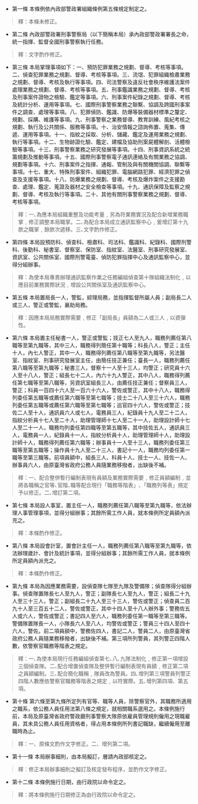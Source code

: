 * 第一條 本條例依內政部警政署組織條例第五條規定制定之。

> 釋：本條未修正。

* 第二條 內政部警政署刑事警察局（以下簡稱本局）承內政部警政署署長之命，統一指揮、監督全國刑事警察執行任務。

> 釋：文字酌作修正。

* 第三條 本局掌理事項如下：一、預防犯罪業務之規劃、督導、考核等事項。二、偵查犯罪業務之規劃、督導、考核等事項。三、流氓、犯罪組織檢肅業務之規劃、督導、考核及執行等事項。四、司法警察及違反社會秩序維護法案件處理業務之規劃、督導、考核等事項。五、刑事鑑識業務之規劃、督導、考核及刑事案件證物之檢驗、鑑定等事項。六、刑事案件紀錄之規劃、督導、考核及統計分析、運用等事項。七、國際刑事警察業務之聯繫、協調及跨國刑事案件之調查、處理等事項。八、犯罪偵防、鑑識、防爆等裝備器材標準之釐定、規劃、採購、維護等事項。九、刑事警察之業務督導、教育訓練、風紀考核之規劃、執行及公共關係、服務等事項。十、治安情報之諮詢佈置、蒐集、傳遞、運用等事項。十一、指紋之採取、分析、儲藏、鑑定及運用業務之規劃、執行等事項。十二、生物跡證化驗、鑑定、建檔及協助刑案屍體解剖、活體檢驗等事項。十三、刑事警察業務之研究發展等事項。十四、刑事資訊系統之統籌規劃及推動等事項。十五、國際刑事警察電子通訊連絡及有關業務之協調、規劃等事項。十六、刑事案件之指揮、通報、管制及與有關機關協調、聯繫等事項。十七、重大、特殊刑事案件、組織犯罪、電腦網路犯罪、經濟犯罪之偵查及支援等事項。十八、防爆業務之規劃、督導、考核及爆炸案件之支援勘查、處理、鑑定、蒐證及器材之安全檢查等事項。十九、通訊保障及監察之規劃、督導、考核及執行等事項。二十、其他有關刑事警察業務之規劃、督導、考核等事項。

> 釋：一､為應本局組織重整及功能考量﹐另為符業務實況及配合新增業務職掌﹐修正調整本局職掌。二､為配合本局成立通訊監察中心﹐爰增訂第十九款之職掌﹐餘款次遞移。三､文字酌作修正。

* 第四條 本局設預防科、偵查科、檢肅科、司法科、鑑識科、紀錄科、國際刑警科、後勤科、秘書室、督察室、保防室、指紋室、法醫室、刑事研究發展室、資訊室、公共關係室、國際刑警電臺、偵防犯罪指揮中心及通訊監察中心，並得分組辦事。

> 釋：為使本局專責辦理通訊監察作業之任務編組偵查第十隊組織法制化﹐以應目前業務實際狀況﹐增設公共關係室及通訊監察中心。

* 第五條 本局置局長一人，警監，綜理局務，並指揮監督所屬人員；副局長二人或三人，警正或警監，襄助局務。

> 釋：因應本局局務實際需要﹐修正「副局長」員額為二人或三人﹐以資彈性。

* 第六條 本局置主任秘書一人，警正或警監；技正七人至九人，職務列薦任第八職等至第九職等，其中三人，職務得列簡任第十職等；科長八人，警正；主任十人，內七人警正，其中一人，職務得列薦任第八職等至第九職等，另法醫室、指紋室、刑事研究發展室主任，由簡任技正兼任；臺長一人，職務列薦任第八職等至第九職等；秘書三人，督察十一人至十三人，均警正；研究員十六人至十八人，警正；組長七十二人，內六十九人警正，其中八人，職務得列薦任第七職等至第八職等，另資訊室組長三人，由薦任技正兼任；督察員三人，警正；科員一百四十六人至一百六十六人，警佐或警正，其中十八人，職務得列委任第五職等或薦任第六職等至第七職等；技士二十八人至三十六人，職務列委任第五職等或薦任第六職等至第七職等；巡官四十六人，警佐或警正；技佐二人至十人，通訊員六人或七人，電務員三人，紀錄員十九人至二十二人，指紋分析員十七人至二十人，助理管理師十七人至二十一人，助理設計師十七人至二十一人，職務均列委任第四職等至第五職等，其中技佐五人，通訊員三人，電務員一人，紀錄員十一人，指紋分析員十人，助理管理師十人，助理設計師十人，職務得列薦任第六職等；辦事員十一人至十三人，職務列委任第三職等至第五職等；操作員十九人至二十三人，書記十一人，職務均列委任第一職等至第三職等。前項員額中，組長三人、科員十人、技士一人、技佐一人、辦事員六人，由原臺灣省政府公務人員隨業務移撥者，出缺後不補。

> 釋：一、配合整併暫行編制表現有員額及業務實際需要﹐修正員額編制﹐並將各職稱之官等､官階､職等配合現行「職務等階表」､「職務列等表」規定予以修正。二､增訂第二項。

* 第七條 本局設人事室，置主任一人，職務列薦任第八職等至第九職等，依法辦理人事管理事項，並得分組辦事；其餘所需工作人員，就本條例所定員額內派充之。

> 釋：本條酌作修正。

* 第八條 本局設會計室，置會計主任一人，職務列薦任第八職等至第九職等，依法辦理歲計、會計及統計事項，並得分組辦事；其餘所需工作人員，就本條例所定員額內派充之。

> 釋：本條酌作修正。

* 第九條 本局為因應業務需要，設偵查隊七隊至九隊及警備隊；偵查隊得分組辦事。偵查隊置隊長七人至九人，警正；副隊長七人至九人，警正；組長二十九人至三十三人，警正；副組長二十九人至三十三人，警佐或警正；偵查員二百九十人至三百五十二人，警佐或警正，其中十四人至十八人辦外事；警務佐五人或六人，警佐或警正；書記四人至六人，職務列委任第一職等至第三職等。警備隊置隊長一人，小隊長六人至八人，均警佐或警正；警員三十四人至四十六人，警佐。前二項員額中，警務佐四人，書記二人，警員二人，由原臺灣省政府公務人員隨業務移撥者，出缺後不補。第三項所列警員，其列警正四階人數，依警察官職務等階表之規定。

> 釋：一､為使本局現行任務編組偵查第七､八､九隊法制化﹐修正第一項增設三個偵查隊。二､配合增置偵查隊及整併暫行編制表現有員額﹐修正第二項之員額編制。三､配合簡化職稱﹐隊員改為警員。四､增列第三項警員列警正四階人數應依警察官職務等階表之規定﹐以符實際。五､增列第四項、第五項。

* 第十條 第六條至第九條所定列有官等、職等人員，除警察官外，其職務所適用之職系，依公務人員任用法第八條之規定，就相關職系選用之。本條例施行前，本局及原臺灣省政府警政廳刑事警察大隊原依雇員管理規則僱用之現職雇員，其未具公務人員任用資格者，得占用本條例所列書記職缺，繼續僱用至離職時為止。

> 釋：一、原條文酌作文字修正。二、增列第二項。

* 第十一條 本局辦事細則，由本局擬訂，層請內政部核定之。

> 釋：修正本局辦事細則之擬訂及核定發布程序，並酌作文字修正。

* 第十二條 本條例施行日期，由行政院以命令定之。

> 釋：將本條例施行日期修正為由行政院以命令定之。

